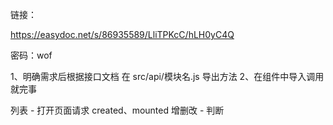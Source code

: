 链接：

https://easydoc.net/s/86935589/LliTPKcC/hLH0yC4Q

 密码：wof

1、明确需求后根据接口文档 在 src/api/模块名.js 导出方法
2、在组件中导入调用就完事

列表 - 打开页面请求 created、mounted
增删改 - 判断
